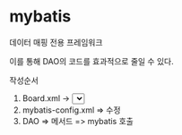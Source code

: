 # mybatis

데이터 매핑 전용 프레임워크

이를 통해 DAO의 코드를 효과적으로 줄일 수 있다.



작성순서

1. Board.xml -> <select>, <insert>
2. mybatis-config.xml => 수정
3. DAO => 메서드 => mybatis 호출
